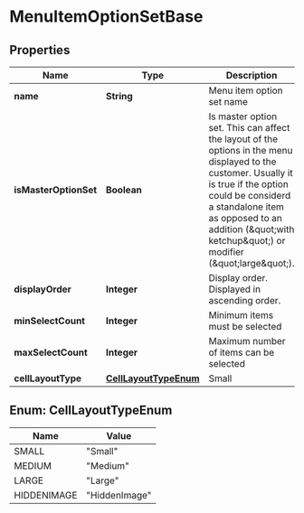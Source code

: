 
# MenuItemOptionSetBase

## Properties
Name | Type | Description | Notes
------------ | ------------- | ------------- | -------------
**name** | **String** | Menu item option set name |  [optional]
**isMasterOptionSet** | **Boolean** | Is master option set. This can affect the layout of the options in the menu displayed to the customer. Usually it is true if the option could be considerd a standalone item as opposed to an addition (\&quot;with ketchup\&quot;) or modifier (\&quot;large\&quot;). |  [optional]
**displayOrder** | **Integer** | Display order. Displayed in ascending order. |  [optional]
**minSelectCount** | **Integer** | Minimum items must be selected |  [optional]
**maxSelectCount** | **Integer** | Maximum number of items can be selected |  [optional]
**cellLayoutType** | [**CellLayoutTypeEnum**](#CellLayoutTypeEnum) | Small | Medium | Large  Affects the layout of the menu. |  [optional]


<a name="CellLayoutTypeEnum"></a>
## Enum: CellLayoutTypeEnum
Name | Value
---- | -----
SMALL | &quot;Small&quot;
MEDIUM | &quot;Medium&quot;
LARGE | &quot;Large&quot;
HIDDENIMAGE | &quot;HiddenImage&quot;



